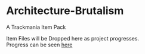 # Architecture-Brutalism
A Trackmania Item Pack


Item Files will be Dropped here as project progresses.\
Progress can be seen [here](https://docs.google.com/spreadsheets/d/1f_FYy_-5-FEG5bD52au5FAlpT265xHoOyOjbfbMM--0/edit?usp=sharing)
